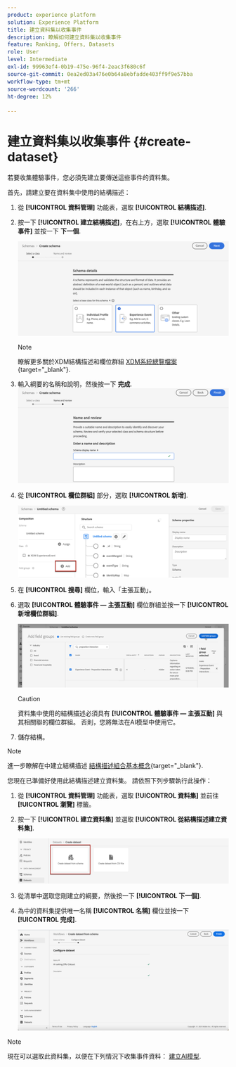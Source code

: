 ```yaml
---
product: experience platform
solution: Experience Platform
title: 建立資料集以收集事件
description: 瞭解如何建立資料集以收集事件
feature: Ranking, Offers, Datasets
role: User
level: Intermediate
exl-id: 99963ef4-0b19-475e-96f4-2eac3f680c6f
source-git-commit: 0ea2ed03a476e0b64a8ebfadde403ff9f9e57bba
workflow-type: tm+mt
source-wordcount: '266'
ht-degree: 12%

---
```


# 建立資料集以收集事件 {#create-dataset}

若要收集體驗事件，您必須先建立要傳送這些事件的資料集。

首先，請建立要在資料集中使用的結構描述：

1. 從 **[!UICONTROL 資料管理]** 功能表，選取 **[!UICONTROL 結構描述]**.

1. 按一下 **[!UICONTROL 建立結構描述]**，在右上方，選取 **[!UICONTROL 體驗事件]** 並按一下 **下一個**.

   ![](../assets/ai-ranking-xdm-event.png)

   >[!NOTE]
   >
   >瞭解更多關於XDM結構描述和欄位群組 [XDM系統總覽檔案](https://experienceleague.adobe.com/docs/experience-platform/xdm/home.html?lang=zh-Hant){target="_blank"}.

1. 輸入綱要的名稱和說明，然後按一下 **完成**.
   ![](../assets/ai-ranking-xdm-event-2.png)

1. 從 **[!UICONTROL 欄位群組]** 部分，選取 **[!UICONTROL 新增]**.

   ![](../assets/ai-ranking-fields-groups.png)

1. 在 **[!UICONTROL 搜尋]** 欄位，輸入「主張互動」。

1. 選取 **[!UICONTROL 體驗事件 — 主張互動]** 欄位群組並按一下 **[!UICONTROL 新增欄位群組]**.

   ![](../assets/ai-ranking-add-field-group.png)

   >[!CAUTION]
   >
   >資料集中使用的結構描述必須具有 **[!UICONTROL 體驗事件 — 主張互動]** 與其相關聯的欄位群組。 否則，您將無法在AI模型中使用它。

1. 儲存結構。

>[!NOTE]
>
>進一步瞭解在中建立結構描述 [結構描述組合基本概念](https://experienceleague.adobe.com/docs/experience-platform/xdm/schema/composition.html?lang=zh-Hant#understanding-schemas){target="_blank"}.

您現在已準備好使用此結構描述建立資料集。 請依照下列步驟執行此操作：

1. 從 **[!UICONTROL 資料管理]** 功能表，選取 **[!UICONTROL 資料集]** 並前往 **[!UICONTROL 瀏覽]** 標籤。

1. 按一下 **[!UICONTROL 建立資料集]** 並選取 **[!UICONTROL 從結構描述建立資料集]**.

   ![](../assets/ai-ranking-create-dataset-from-schema.png)

1. 從清單中選取您剛建立的綱要，然後按一下 **[!UICONTROL 下一個]**.

1. 為中的資料集提供唯一名稱 **[!UICONTROL 名稱]** 欄位並按一下 **[!UICONTROL 完成]**.

   ![](../assets/ai-ranking-dataset-name.png)

>[!NOTE]
>
>現在可以選取此資料集，以便在下列情況下收集事件資料： [建立AI模型](../ranking/create-ranking-strategies.md).
